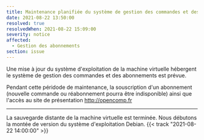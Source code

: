```yaml
---
title: Maintenance planifiée du système de gestion des commandes et des abonnements
date: 2021-08-22 13:50:00
resolved: true
resolvedWhen: 2021-08-22 15:09:00
severity: notice
affected:
  - Gestion des abonnements
section: issue
---
```

Une mise à jour du système d'exploitation de la machine virtuelle hébergent le système de gestion des commandes et des abonnements est prévue.

Pendant cette péridode de maintenance, la souscription d'un abonnement (nouvelle commande ou réabonnement pourra être indisponible) ainsi que l'accès au site de présentation http://opencomp.fr

---

La sauvegarde distante de la machine virtuelle est terminée. Nous débutons la montée de version du système d'exploitation Debian.  {{< track "2021-08-22 14:00:00" >}}
